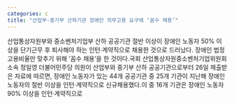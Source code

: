 ```yaml
---
categories: c
title: "산업부·중기부 산하기관 장애인 의무고용 요구에 ‘꼼수 채용’"
---
```

산업통상자원부와 중소벤처기업부 산하 공공기관 절반 이상이 장애인 노동자 50% 이상을 단기근무 후 퇴사해야 하는 인턴·계약직으로 채용한 것으로 드러났다. 장애인 법정 고용비율만 맞추기 위해 ‘꼼수 채용’을 한 것이다.국회 산업통상자원중소벤처기업위원회 소속 정일영 더불어민주당 의원이 산업부와 중기부 산하 공공기관으로부터 26일 제출받은 자료에 따르면, 장애인 노동자가 있는 44개 공공기관 중 25개 기관이 지난해 장애인 노동자의 절반 이상을 인턴·계약직으로 신규채용했다.이 중 16개 기관은 장애인 노동자 90% 이상을 인턴·계약직으로